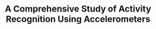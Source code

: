 ---
layout: post
title: "A Comprehensive Study of Activity Recognition Using Accelerometers"
description: "This paper serves as a survey and empirical evaluation of the state-of-the-art in activity recognition methods using accelerometers. The paper is particularly focused on long-term activity recognition in real-world settings. In these environments, data collection is not a trivial matter; thus, there are performance trade-offs between prediction accuracy, which is not the sole system objective, and keeping the maintenance overhead at minimum levels. We examine research that has focused on the selection of activities, the features that are extracted from the accelerometer data, the segmentation of the time-series data, the locations of accelerometers, the selection and configuration trade-offs, the test/retest reliability, and the generalisation performance."
thumb_image: "2018/comprehensive/thumb.png"
bibtex: twomey2018comprehensive
tags: ['2018']
---